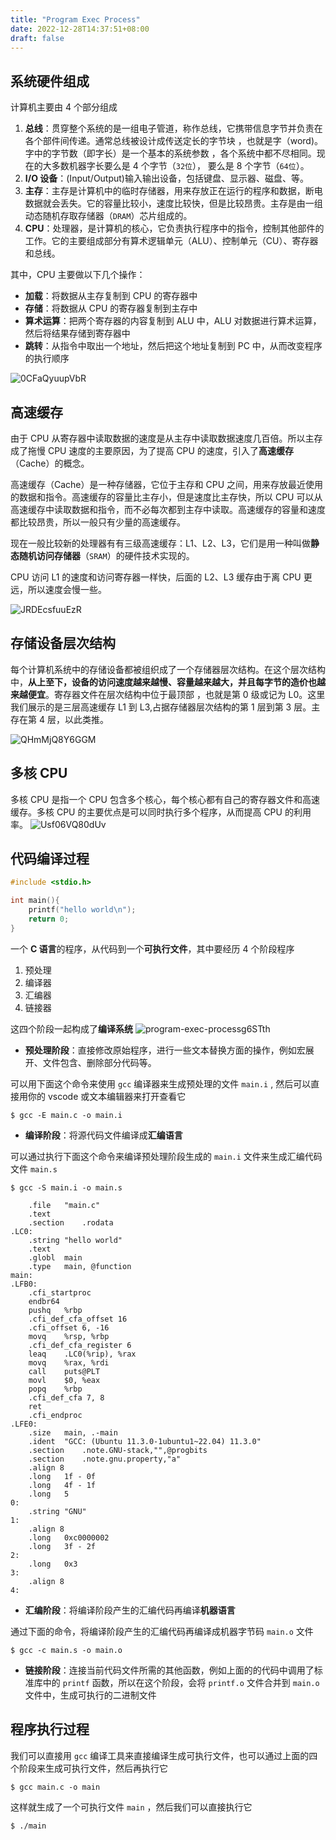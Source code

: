 ```yaml
---
title: "Program Exec Process"
date: 2022-12-28T14:37:51+08:00
draft: false
---
```

## 系统硬件组成
计算机主要由 4 个部分组成
1. **总线**：贯穿整个系统的是一组电子管道，称作总线，它携带信息字节并负责在各个部件间传递。通常总线被设计成传送定长的字节块 ，也就是字（word)。字中的字节数（即字长）是一个基本的系统参数 ，各个系统中都不尽相同。现在的大多数机器字长要么是 4 个字节（`32位`）， 要么是 8 个字节（`64位`）。
2. **I/O 设备**：(Input/Output)输入输出设备，包括键盘、显示器、磁盘、等。
3. **主存**：主存是计算机中的临时存储器，用来存放正在运行的程序和数据，断电数据就会丢失。它的容量比较小，速度比较快，但是比较昂贵。主存是由一组动态随机存取存储器（`DRAM`）芯片组成的。
4. **CPU**：处理器，是计算机的核心，它负责执行程序中的指令，控制其他部件的工作。它的主要组成部分有算术逻辑单元（ALU）、控制单元（CU）、寄存器和总线。

其中，CPU 主要做以下几个操作：
- **加载**：将数据从主存复制到 CPU 的寄存器中
- **存储**：将数据从 CPU 的寄存器复制到主存中
- **算术运算**：把两个寄存器的内容复制到 ALU 中，ALU 对数据进行算术运算，然后将结果存储到寄存器中
- **跳转**：从指令中取出一个地址，然后把这个地址复制到 PC 中，从而改变程序的执行顺序

![0CFaQyuupVbR](https://cdn.jsdelivr.net/gh/greycodee/images@main/2022/12/28/0CFaQyuupVbR.jpg)

## 高速缓存
由于 CPU 从寄存器中读取数据的速度是从主存中读取数据速度几百倍。所以主存成了拖慢 CPU 速度的主要原因，为了提高 CPU 的速度，引入了**高速缓存**（Cache）的概念。

高速缓存（Cache）是一种存储器，它位于主存和 CPU 之间，用来存放最近使用的数据和指令。高速缓存的容量比主存小，但是速度比主存快，所以 CPU 可以从高速缓存中读取数据和指令，而不必每次都到主存中读取。高速缓存的容量和速度都比较昂贵，所以一般只有少量的高速缓存。

现在一般比较新的处理器有有三级高速缓存：L1、L2、L3，它们是用一种叫做**静态随机访问存储器**（`SRAM`）的硬件技术实现的。

CPU 访问 L1 的速度和访问寄存器一样快，后面的 L2、L3 缓存由于离 CPU 更远，所以速度会慢一些。

![JRDEcsfuuEzR](https://cdn.jsdelivr.net/gh/greycodee/images@main/2022/12/28/JRDEcsfuuEzR.jpg)

## 存储设备层次结构
每个计算机系统中的存储设备都被组织成了一个存储器层次结构。在这个层次结构中，**从上至下，设备的访问速度越来越慢、容量越来越大，并且每字节的造价也越来越便宜**。寄存器文件在层次结构中位于最顶部 ，也就是第 0 级或记为 L0。这里我们展示的是三层高速缓存 L1 到 L3,占据存储器层次结构的第 1 层到第 3 层。主存在第 4 层，以此类推。

![QHmMjQ8Y6GGM](https://cdn.jsdelivr.net/gh/greycodee/images@main/2022/12/28/QHmMjQ8Y6GGM.jpg)

## 多核 CPU
多核 CPU 是指一个 CPU 包含多个核心，每个核心都有自己的寄存器文件和高速缓存。多核 CPU 的主要优点是可以同时执行多个程序，从而提高 CPU 的利用率。
![Usf06VQ80dUv](https://cdn.jsdelivr.net/gh/greycodee/images@main/2022/12/28/Usf06VQ80dUv.jpg)

## 代码编译过程

```c
#include <stdio.h>

int main(){
    printf("hello world\n");
    return 0;
}
```

一个 **C 语言**的程序，从代码到一个**可执行文件**，其中要经历 4 个阶段程序
1. 预处理
2. 编译器
3. 汇编器
4. 链接器

这四个阶段一起构成了**编译系统**
![program-exec-processg6STth](https://cdn.jsdelivr.net/gh/greycodee/images@main/2022/12/28/program-exec-processg6STth.png)

- **预处理阶段**：直接修改原始程序，进行一些文本替换方面的操作，例如宏展开、文件包含、删除部分代码等。

可以用下面这个命令来使用 `gcc` 编译器来生成预处理的文件 `main.i` , 然后可以直接用你的 vscode 或文本编辑器来打开查看它
```shell
$ gcc -E main.c -o main.i
```

- **编译阶段**：将源代码文件编译成**汇编语言**

可以通过执行下面这个命令来编译预处理阶段生成的 `main.i` 文件来生成汇编代码文件  `main.s`

```shell
$ gcc -S main.i -o main.s
```
```x86asm
	.file	"main.c"
	.text
	.section	.rodata
.LC0:
	.string	"hello world"
	.text
	.globl	main
	.type	main, @function
main:
.LFB0:
	.cfi_startproc
	endbr64
	pushq	%rbp
	.cfi_def_cfa_offset 16
	.cfi_offset 6, -16
	movq	%rsp, %rbp
	.cfi_def_cfa_register 6
	leaq	.LC0(%rip), %rax
	movq	%rax, %rdi
	call	puts@PLT
	movl	$0, %eax
	popq	%rbp
	.cfi_def_cfa 7, 8
	ret
	.cfi_endproc
.LFE0:
	.size	main, .-main
	.ident	"GCC: (Ubuntu 11.3.0-1ubuntu1~22.04) 11.3.0"
	.section	.note.GNU-stack,"",@progbits
	.section	.note.gnu.property,"a"
	.align 8
	.long	1f - 0f
	.long	4f - 1f
	.long	5
0:
	.string	"GNU"
1:
	.align 8
	.long	0xc0000002
	.long	3f - 2f
2:
	.long	0x3
3:
	.align 8
4:

```

- **汇编阶段**：将编译阶段产生的汇编代码再编译**机器语言**

通过下面的命令，将编译阶段产生的汇编代码再编译成机器字节码 `main.o` 文件
```shell
$ gcc -c main.s -o main.o
```

- **链接阶段**：连接当前代码文件所需的其他函数，例如上面的的代码中调用了标准库中的 `printf` 函数，所以在这个阶段，会将 `printf.o` 文件合并到 `main.o` 文件中，生成可执行的二进制文件

## 程序执行过程
我们可以直接用 `gcc` 编译工具来直接编译生成可执行文件，也可以通过上面的四个阶段来生成可执行文件，然后再执行它

```shell
$ gcc main.c -o main
```
这样就生成了一个可执行文件 `main` ，然后我们可以直接执行它
```shell
$ ./main
```

